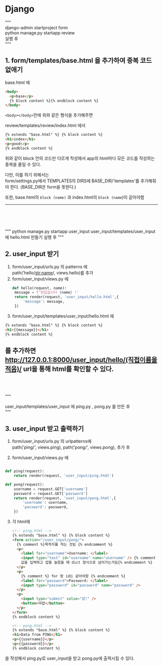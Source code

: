 # Django

"""  
django-admin startproject form  
python manage.py startapp review  
실행 후  
"""

## 1. form/templates/base.html 을 추가하여 중복 코드 없애기

base.html 에

```html
<body>
  <p>base</p>
  {% block content %}{% endblock content %}
</body>
```

`<body></body>`안에 위와 같은 형식을 추가해주면

review/templates/review/index.html 에서

```html
{% extends "base.html" %} {% block content %}
<h1>index</h1>
<p>good</p>
{% endblock content %}
```

위와 같이 block 안의 코드만 다르게 작성헤서 app의 html마다 모든 코드를 작성하는 중복을 줄일 수 있다.

다만, 이를 하기 위해서는  
form/settings.py에서 TEMPLATES의 DIRS에 BASE_DIR/'templates'를 추가해줘야 한다.
(BASE_DIR은 form을 뜻한다.)

또한, base.html의 `block (name)` 과 index.html의 `block (name`)이 같아야함

---

<br>
<br>
<br>

"""
python manage.py startapp user_input
user_input/templates/user_input 에 hello.html 만들기
실행 후
"""

## 2. user_input 받기

1. form/user_input/urls.py 의 patterns 에  
   path('hello/<str:name>/, views.hello)를 추가
2. form/user_input/views.py 에
   ```python
   def hello(request, name):
    message = f'반갑습니다 {name} !'
    return render(request, 'user_input/hello.html',{
        'message': message,
    })
   ```
3. form/user_input/templates/user_input/hello.html 에

```html
{% extends "base.html" %} {% block content %}
<h1>{{message}}</h1>
{% endblock content %}
```

## 를 추가하면 http://127.0.0.1:8000/user_input/hello/(직접이름을적음)/ url을 통해 html를 확인할 수 있다.

<br>
<br>
<br>
"""

user_input/templates/user_input 에 ping.py , pong.py 를 만든 후  
"""

## 3. user_input 받고 출력하기

1. form/user_input/urls.py 의 urlpatterns에  
   path('ping/', views.ping),
   path('pong/', views.pong), 추가 후

2. form/user_input/views.py 에

```python

def ping(request):
    return render(request, 'user_input/ping.html')

def pong(request):
    username = request.GET['username']
    password = request.GET['password']
    return render(request, 'user_input/pong.html',{
        'username': username,
        'password': password,
    })
```

3. 각 html에

   ```html
   <!-- ping.html -->
   {% extends "base.html" %} {% block content %}
   <form action="/user_input/pong/">
     {% comment %}목적지를 적는 것임 {% endcomment %}
     <p>
       <label for="username">Username: </label>
       <input type="text" id="username" name="username" /> {% comment %}name은
       값을 입력하고 얍을 눌렀을 때 dict 형식으로 넘어가는거임{% endcomment %}
     </p>
     <p>
       {% comment %} for 랑 id는 같아야함 {% endcomment %}
       <label for="password">Password: </label>
       <input type="password" id="password" name="password" />
     </p>
     <p>
       <input type="submit" value="얍!" />
       <button>야얍</button>
     </p>
   </form>
   {% endblock content %}
   ```

   ```html
   <!-- pong.html -->
   {% extends "base.html" %} {% block content %}
   <h1>Data from PING</h1>
   <p>{{username}}</p>
   <p>{{password}}</p>
   {% endblock content %}
   ```

을 작성해서 ping.py로 user_input을 받고 pong.py에 출력시킬 수 있다.
